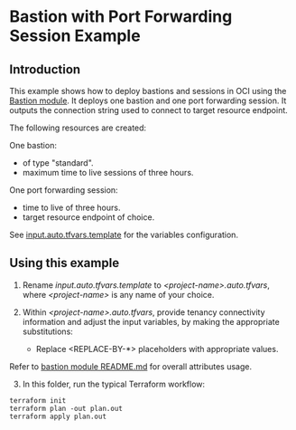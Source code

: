 # Bastion with Port Forwarding Session Example

## Introduction

This example shows how to deploy bastions and sessions in OCI using the [Bastion module](https://github.com/oracle-quickstart/terraform-oci-cis-landing-zone-security/tree/main/bastion). It deploys one bastion and one port forwarding session. It outputs the connection string used to connect to target resource endpoint.

The following resources are created:

One bastion:
- of type "standard".
- maximum time to live sessions of three hours.

One port forwarding session:
- time to live of three hours.
- target resource endpoint of choice.

See [input.auto.tfvars.template](./input.auto.tfvars.template) for the variables configuration.

## Using this example
1. Rename *input.auto.tfvars.template* to *\<project-name\>.auto.tfvars*, where *\<project-name\>* is any name of your choice.

2. Within *\<project-name\>.auto.tfvars*, provide tenancy connectivity information and adjust the input variables, by making the appropriate substitutions:
   - Replace \<REPLACE-BY-\*\> placeholders with appropriate values.

Refer to [bastion module README.md](../../README.md) for overall attributes usage.

3. In this folder, run the typical Terraform workflow:
```
terraform init
terraform plan -out plan.out
terraform apply plan.out
```
